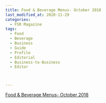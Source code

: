 ```yaml
---
title: Food & Beverage Menus- October 2018
last_modified_at: 2020-11-29
categories:
  - FSR Magazine
tags:
  - Food
  - Beverage
  - Business
  - Guide
  - Profile
  - Editorial 
  - Business-to-Business
  - Editor



---
```




[Food & Beverage Menus- October 2018](http://www.omagdigital.com/publication/?i=526971&ver=html5&p=18)
